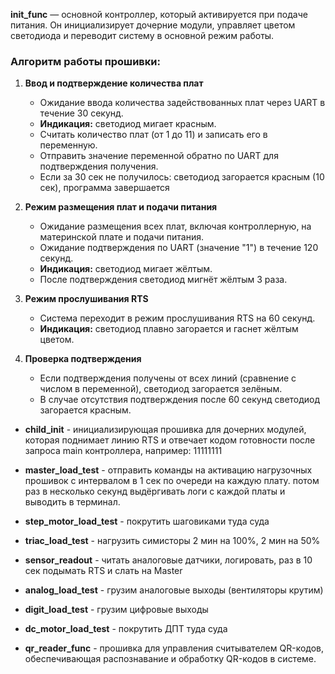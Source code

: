 **init_func** — основной контроллер, который активируется при подаче питания. Он инициализирует дочерние модули, управляет цветом светодиода и переводит систему в основной режим работы.

### Алгоритм работы прошивки:

1. **Ввод и подтверждение количества плат**  
   - Ожидание ввода количества задействованных плат через UART в течение 30 секунд.  
   - **Индикация:** светодиод мигает красным.  
   - Считать количество плат (от 1 до 11) и записать его в переменную.  
   - Отправить значение переменной обратно по UART для подтверждения получения.
   - Если за 30 сек не получилось: светодиод загорается красным (10 сек), программа завершается

2. **Режим размещения плат и подачи питания**  
   - Ожидание размещения всех плат, включая контроллерную, на материнской плате и подачи питания.  
   - Ожидание подтверждения по UART (значение "1") в течение 120 секунд.
   - **Индикация:** светодиод мигает жёлтым.
   - После подтверждения светодиод мигнёт жёлтым 3 раза. 

3. **Режим прослушивания RTS**  
   - Система переходит в режим прослушивания RTS на 60 секунд.  
   - **Индикация:** светодиод плавно загорается и гаснет жёлтым цветом.  

4. **Проверка подтверждения**  
   - Если подтверждения получены от всех линий (сравнение с числом в переменной), светодиод загорается зелёным.  
   - В случае отсутствия подтверждения после 60 секунд светодиод загорается красным.

- **child_init** - инициализирующая прошивка для дочерних модулей, которая поднимает линию RTS и отвечает кодом готовности после запроса main контроллера, например: 11111111

- **master_load_test** - отправить команды на активацию нагрузочных прошивок с интервалом в 1 сек по очереди на каждую плату. потом раз в несколько секунд выдёргивать логи с каждой платы и выводить в терминал.

- **step_motor_load_test** - покрутить шаговиками туда суда

- **triac_load_test** - нагрузить симисторы 2 мин на 100%, 2 мин на 50%

- **sensor_readout** - читать аналоговые датчики, логировать, раз в 10 сек подымать RTS и слать на Master

- **analog_load_test** - грузим аналоговые выходы (вентиляторы крутим)

- **digit_load_test** - грузим цифровые выходы

- **dc_motor_load_test** - покрутить ДПТ туда суда

- **qr_reader_func** - прошивка для управления считывателем QR-кодов, обеспечивающая распознавание и обработку QR-кодов в системе.